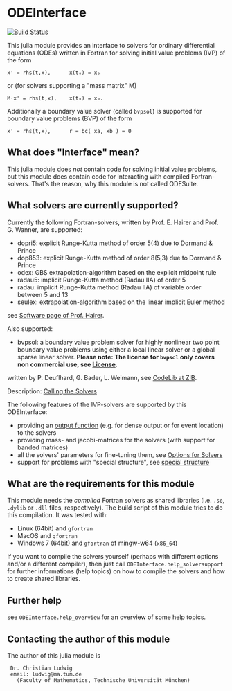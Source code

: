 # ODEInterface

[![Build Status](https://travis-ci.org/luchr/ODEInterface.jl.svg?branch=master)](https://travis-ci.org/luchr/ODEInterface.jl)

This julia module provides an interface to solvers for 
ordinary differential equations (ODEs) written in Fortran
for solving initial value problems (IVP) of the form

    x' = rhs(t,x),      x(t₀) = x₀

or (for solvers supporting a "mass matrix" M)

    M⋅x' = rhs(t,x),    x(t₀) = x₀.

Additionally a boundary value solver (called `bvpsol`) is
supported for boundary value problems (BVP) of the form

    x' = rhs(t,x),      r = bc( xa, xb ) = 0

## What does "Interface" mean?

This julia module does *not* contain code for solving initial value
problems, but this module does contain code for interacting with
compiled Fortran-solvers. That's the reason, why this module is not called
ODESuite.

## What solvers are currently supported?

Currently the following Fortran-solvers, written by
Prof. E. Hairer and Prof. G. Wanner, are supported:

* dopri5: explicit Runge-Kutta method of order 5(4) due to Dormand & Prince
* dop853: explicit Runge-Kutta method of order 8(5,3) due to Dormand & Prince
* odex: GBS extrapolation-algorithm based on the explicit midpoint rule
* radau5: implicit Runge-Kutta method (Radau IIA) of order 5
* radau: implicit Runge-Kutta method (Radau IIA) of variable order between 5 and 13
* seulex: extrapolation-algorithm based on the linear implicit Euler method

see [Software page of Prof. Hairer](http://www.unige.ch/~hairer/software.html).

Also supported:

* bvpsol: a boundary value problem solver for highly nonlinear two point
  boundary value problems using either a local linear solver or a global
  sparse linear solver. **Please note: The license for `bvpsol` only 
  covers non commercial use, see [License](./LICENSE.md).**

written by P. Deuflhard, G. Bader, L. Weimann, see
[CodeLib at ZIB](http://elib.zib.de/pub/elib/codelib/en/bvpode.html).

Description: [Calling the Solvers](./doc/CallSolvers.md) 

The following features of the IVP-solvers are supported by this ODEInterface:

* providing an [output function](./doc/OutputFunction.md) (e.g. 
for dense output or for event location) to the solvers
* providing mass- and jacobi-matrices for the solvers (with support for
banded matrices)
* all the solvers' parameters for fine-tuning them, 
see [Options for Solvers](./doc/SolverOptions.md)
* support for problems with "special structure", 
see [special structure](./doc/SpecialStructure.md)

## What are the requirements for this module

This module needs the *compiled* Fortran solvers as shared libraries 
(i.e. `.so`, `.dylib` or `.dll` files, respectively). 
The build script of this module tries to do this compilation. 
It was tested with:

* Linux (64bit) and `gfortran`
* MacOS and `gfortran`
* Windows 7 (64bit) and `gfortran` of mingw-w64 (`x86_64`)

If you want to compile the solvers yourself (perhaps with different
options and/or a different compiler), then just call
`ODEInterface.help_solversupport` for further informations (help topics)
on how to compile the solvers and how to create shared libraries.

## Further help

see `ODEInterface.help_overview` for an overview of some help topics. 

## Contacting the author of this module

The author of this julia module is 

     Dr. Christian Ludwig
     email: ludwig@ma.tum.de
       (Faculty of Mathematics, Technische Universität München)

